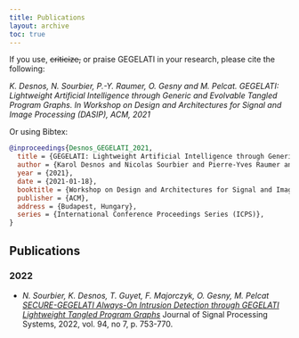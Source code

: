 ```yaml
---
title: Publications
layout: archive
toc: true
---
```


If you use, <s>criticize,</s> or praise GEGELATI in your research, please cite the following:

*K. Desnos, N. Sourbier, P.-Y. Raumer, O. Gesny and M. Pelcat. GEGELATI: Lightweight Artificial Intelligence through Generic and Evolvable Tangled Program Graphs. In Workshop on Design and Architectures for Signal and Image Processing (DASIP), ACM, 2021*

Or using Bibtex:
```bibtex
@inproceedings{Desnos_GEGELATI_2021,
  title = {GEGELATI: Lightweight Artificial Intelligence through Generic and Evolvable Tangled Program Graphs},
  author = {Karol Desnos and Nicolas Sourbier and Pierre-Yves Raumer and Olivier Gesny and Maxime Pelcat },
  year = {2021},
  date = {2021-01-18},
  booktitle = {Workshop on Design and Architectures for Signal and Image Processing (DASIP)},
  publisher = {ACM},
  address = {Budapest, Hungary},
  series = {International Conference Proceedings Series (ICPS)},
}
```

## Publications

### 2022
* _N. Sourbier, K. Desnos, T. Guyet, F. Majorczyk, O. Gesny, M. Pelcat_
  [*SECURE-GEGELATI Always-On Intrusion Detection through GEGELATI Lightweight Tangled Program Graphs*](https://hal.science/hal-03554393v1/preview/JSPS_secure_gegelati.pdf)
  Journal of Signal Processing Systems, 2022, vol. 94, no 7, p. 753-770.
